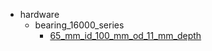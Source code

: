 * hardware
  * bearing_16000_series
    * [65_mm_id_100_mm_od_11_mm_depth](hardware/bearing_16000_series/65_mm_id_100_mm_od_11_mm_depth)
